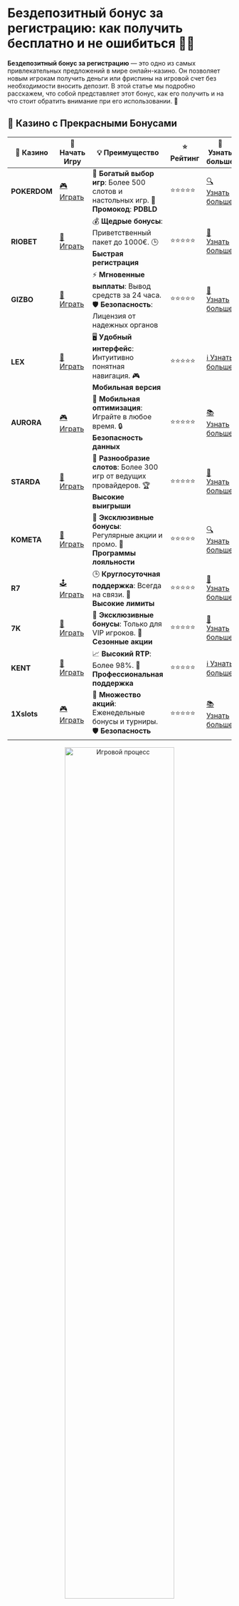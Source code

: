 # Бездепозитный бонус за регистрацию: как получить бесплатно и не ошибиться 🤑🎉

**Бездепозитный бонус за регистрацию** — это одно из самых привлекательных предложений в мире онлайн-казино. Он позволяет новым игрокам получить деньги или фриспины на игровой счет без необходимости вносить депозит. В этой статье мы подробно расскажем, что собой представляет этот бонус, как его получить и на что стоит обратить внимание при его использовании. 🎰

## 🌟 Казино с Прекрасными Бонусами

| 🎲 **Казино** | 🔗 **Начать Игру** | 💡 **Преимущество** | ⭐ **Рейтинг** | 🔗 **Узнать больше** |
|--------------|---------------------|---------------------|----------------|----------------------|
| **POKERDOM**  | [🎮 Играть](https://brandplay.link/4k77v2yx) | 🎉 **Богатый выбор игр**: Более 500 слотов и настольных игр. 🎁 **Промокод**: **PDBLD** | ⭐⭐⭐⭐⭐ | [🔍 Узнать больше](https://brandplay.link/4k77v2yx) |
| **RIOBET**    | [🎰 Играть](https://brandplay.link/7xBLTPyj) | 💰 **Щедрые бонусы**: Приветственный пакет до 1000€. 🕒 **Быстрая регистрация** | ⭐⭐⭐⭐⭐ | [📖 Узнать больше](https://brandplay.link/7xBLTPyj) |
| **GIZBO**     | [🎲 Играть](https://brandplay.link/bprXw4YV) | ⚡ **Мгновенные выплаты**: Вывод средств за 24 часа. 🛡️ **Безопасность**: Лицензия от надежных органов | ⭐⭐⭐⭐⭐ | [📝 Узнать больше](https://brandplay.link/bprXw4YV) |
| **LEX**       | [🤑 Играть](https://brandplay.link/zW4hdDFV) | 🖥️ **Удобный интерфейс**: Интуитивно понятная навигация. 🎮 **Мобильная версия** | ⭐⭐⭐⭐⭐ | [ℹ️ Узнать больше](https://brandplay.link/zW4hdDFV) |
| **AURORA**    | [🎮 Играть](https://10trafic-stat2.com/click/668546556bcc6313411604bd/6766/13032/subaccount) | 📱 **Мобильная оптимизация**: Играйте в любое время. 🔒 **Безопасность данных** | ⭐⭐⭐⭐⭐ | [📚 Узнать больше](https://10trafic-stat2.com/click/668546556bcc6313411604bd/6766/13032/subaccount) |
| **STARDА**    | [🎯 Играть](https://brandplay.link/fB7xwRFL) | 🎰 **Разнообразие слотов**: Более 300 игр от ведущих провайдеров. 🏆 **Высокие выигрыши** | ⭐⭐⭐⭐⭐ | [🔎 Узнать больше](https://brandplay.link/fB7xwRFL) |
| **KOMETA**    | [🎰 Играть](https://brandplay.link/8ZymQJV8) | 🎁 **Эксклюзивные бонусы**: Регулярные акции и промо. 🔄 **Программы лояльности** | ⭐⭐⭐⭐⭐ | [🔍 Узнать больше](https://brandplay.link/8ZymQJV8) |
| **R7**        | [🕹️ Играть](https://brandplay.link/bMd3Yjsw) | 🕒 **Круглосуточная поддержка**: Всегда на связи. 💸 **Высокие лимиты** | ⭐⭐⭐⭐⭐ | [📖 Узнать больше](https://brandplay.link/bMd3Yjsw) |
| **7K**        | [🎲 Играть](https://brandplay.link/BvQyFShp) | 🌟 **Эксклюзивные бонусы**: Только для VIP игроков. 🎉 **Сезонные акции** | ⭐⭐⭐⭐⭐ | [📝 Узнать больше](https://brandplay.link/BvQyFShp) |
| **KENT**      | [🤑 Играть](https://brandplay.link/Fv2WP3js) | 📈 **Высокий RTP**: Более 98%. 💼 **Профессиональная поддержка** | ⭐⭐⭐⭐⭐ | [ℹ️ Узнать больше](https://brandplay.link/Fv2WP3js) |
| **1Xslots**   | [🎮 Играть](https://brandplay.link/hSB1khtr) | 🎉 **Множество акций**: Еженедельные бонусы и турниры. 🛡️ **Безопасность** | ⭐⭐⭐⭐⭐ | [📚 Узнать больше](https://brandplay.link/hSB1khtr) |

<div align="center"> <img src="https://i.pinimg.com/originals/1d/b3/25/1db325483acbe642c6d4e6fdd73a4988.gif" alt="Игровой процесс" width="70%"> </div>
---

## 🚀 Быстрые Выигрыши и Поддержка

| 🎲 **Казино** | 🔗 **Начать Игру** | 💡 **Преимущество** | ⭐ **Рейтинг** | 🔗 **Узнать больше** |
|--------------|---------------------|---------------------|----------------|----------------------|
| **GAMA**      | [🎯 Играть](https://brandplay.link/j6NMKsDz) | 🔍 **Интуитивный интерфейс**: Легкость использования. 🏅 **Престижные турниры** | ⭐⭐⭐⭐☆ | [🔎 Узнать больше](https://brandplay.link/j6NMKsDz) |
| **ONION**     | [🎰 Играть](https://brandplay.link/zBGRVpQ9) | 🤑 **Низкие ставки**: Идеально для начинающих. 🔄 **Быстрые выводы** | ⭐⭐⭐⭐☆ | [🔍 Узнать больше](https://brandplay.link/zBGRVpQ9) |
| **ЧЕМПИОН**   | [🕹️ Играть](https://temon-gter.cfd/go/lRq?p80412p304504pcc44t17455) | 🏅 **Лояльная программа**: Награды за активность. 🎁 **Ежемесячные бонусы** | ⭐⭐⭐⭐☆ | [📖 Узнать больше](https://temon-gter.cfd/go/lRq?p80412p304504pcc44t17455) |
| **VAVADA**    | [🎲 Играть](https://vavadapartner.pro/?promo=ea5c9275-6854-4505-94fc-95ab18221945-linkb2) | 🚀 **Быстрая регистрация**: Начните играть мгновенно. 🔐 **Безопасные транзакции** | ⭐⭐⭐⭐☆ | [📝 Узнать больше](https://vavadapartner.pro/?promo=ea5c9275-6854-4505-94fc-95ab18221945-linkb2) |
| **FRIENDS**   | [🤑 Играть](https://gofriends.mba/linkb2) | 🤝 **Социальные игры**: Играйте с друзьями. 🌐 **Мультиплатформенность** | ⭐⭐⭐⭐☆ | [ℹ️ Узнать больше](https://gofriends.mba/linkb2) |
| **1WIN**      | [🎮 Играть](https://brandplay.link/smXVpBbG) | 🏆 **Спортивные ставки**: Широкий выбор видов спорта. 💵 **Высокие коэффициенты** | ⭐⭐⭐⭐☆ | [📚 Узнать больше](https://brandplay.link/smXVpBbG) |
| **DRIP**      | [🎯 Играть](https://drp-ircp01.com/c07e6a3db) | 🌐 **Инновационные игры**: Новейшие игровые технологии. 🛡️ **Высокая безопасность** | ⭐⭐⭐⭐☆ | [🔎 Узнать больше](https://drp-ircp01.com/c07e6a3db) |
| **JOYCASINO** | [🎰 Играть](https://rpc30.call2me.pro/?/ru/registration?apkpop=0&partner=p24970p3291217pc98f) | 🎁 **Приятные бонусы**: Ежедневные акции и подарки. 🕹️ **Разнообразие игр** | ⭐⭐⭐⭐☆ | [🔍 Узнать больше](https://rpc30.call2me.pro/?/ru/registration?apkpop=0&partner=p24970p3291217pc98f) |
| **PLAYFORTUNA** | [🎮 Играть](https://fortunapromo.net/alt/playfortuna/registration?0dc4a9362a71feb7e3f165fb8e766f70) | 🎉 **Регулярные акции**: Бонусы, фриспины и многое другое. 🏅 **Турниры** | ⭐⭐⭐⭐☆ | [📚 Узнать больше](https://fortunapromo.net/alt/playfortuna/registration?0dc4a9362a71feb7e3f165fb8e766f70) |
| **SYKAA**     | [🤑 Играть](https://s-two-way.com/?source=linkb2&pid=30697) | 💸 **Доступные ставки**: Идеально для новичков. 🎁 **Щедрые бонусы** | ⭐⭐⭐⭐☆ | [🔍 Узнать больше](https://s-two-way.com/?source=linkb2&pid=30697) |

<div align="center"> <img src="https://i.pinimg.com/originals/1d/b3/25/1db325483acbe642c6d4e6fdd73a4988.gif" alt="Игровой процесс" width="70%"> </div>

![Бездепозитный бонус](https://i.pinimg.com/originals/a9/29/6e/a9296ea1cf6a7c20a985e593451f0323.png)

## Что такое бездепозитный бонус за регистрацию?

**Бездепозитный бонус** — это бонус, который вы получаете от онлайн-казино просто за создание учетной записи. Чтобы воспользоваться этим предложением, вам не нужно вносить депозит, что делает его особенно привлекательным для новичков. Этот бонус может быть в виде бесплатных вращений (фриспинов) или определенной суммы денег, которые можно использовать для игры на реальный выигрыш.

### Как работают бездепозитные бонусы?

После того как вы зарегистрируетесь в казино, вам нужно будет выполнить несколько простых шагов для получения бонуса:
1. **Создание учетной записи**: Зарегистрируйтесь в онлайн-казино, укажите свои личные данные и создайте аккаунт.
2. **Получение бонуса**: После успешной регистрации казино автоматически начислит вам бонусные деньги или фриспины.
3. **Использование бонуса**: Вы можете использовать бездепозитный бонус для игры на слотах или других играх, доступных в казино.
4. **Отработка бонуса**: Важно помнить, что в большинстве случаев бонусы подлежат отыгрышу, что означает необходимость выполнить определенные условия перед выводом выигрыша.

## Как получить бездепозитный бонус за регистрацию?

Получить **бездепозитный бонус за регистрацию** довольно просто, но есть несколько условий, которые следует учитывать:

### 1. **Выбор казино**
Не все казино предлагают бездепозитные бонусы, поэтому важно выбрать надежную платформу с этим предложением. Ознакомьтесь с рейтингом казино и выберите те, которые имеют хорошую репутацию.

### 2. **Регистрация и подтверждение аккаунта**
После того как вы зарегистрируетесь, необходимо подтвердить свою учетную запись. Это можно сделать через электронную почту или SMS. Убедитесь, что вы ввели правильные данные, так как это поможет избежать проблем с выводом выигрыша в будущем.

### 3. **Активные бонусы и акции**
Многие онлайн-казино предлагают бездепозитные бонусы для новых игроков в рамках промоакций. Следите за актуальными предложениями и воспользуйтесь ими как только появится шанс.

### 4. **Проверка условий бонуса**
Каждое казино имеет свои условия по бездепозитным бонусам. Важно внимательно прочитать правила отыгрыша, минимальные ставки и требования к играм, на которых можно использовать бонусные деньги.

## Какие типы бездепозитных бонусов бывают?

В зависимости от предложения казино, бездепозитные бонусы могут иметь разные форматы. Вот самые популярные типы:

### 1. **Бесплатные фриспины (Free Spins)**
Казино начисляет вам несколько бесплатных вращений на конкретных слотах. Выигрыши с этих вращений можно отыграть или вывести, в зависимости от условий бонуса.

### 2. **Бонусные деньги**
Некоторые казино предлагают бонусные средства, которые можно использовать на любых играх. Сумма бонуса может варьироваться от 10 до 50 долларов или больше, в зависимости от платформы.

### 3. **Кэшбэк без депозита**
В некоторых казино кэшбэк предоставляется без необходимости вносить депозит. Этот бонус может быть возвращен вам в случае проигрыша на определенную сумму.

### 4. **Бонусы на ставки**
Некоторые казино предлагают бонусы, которые можно использовать на ставки в спортивных играх. Это особенно актуально для тех, кто интересуется ставками на спорт.

## Как отыграть бездепозитный бонус?

Каждое казино устанавливает свои условия для отыгрыша бонуса. Эти условия могут включать в себя:

### 1. **Минимальные ставки**
Для того чтобы вывести выигранные средства, вам нужно будет сделать определенную сумму ставок на игры с бонусными деньгами. Минимальные ставки могут варьироваться в зависимости от казино и типа бонуса.

### 2. **Игра на определенных слотах**
Некоторые бонусы могут быть ограничены только на определенные игры или слоты. Прочитайте условия, чтобы понять, на каких играх вам разрешено использовать бонус.

### 3. **Ограничение по времени**
Обычно у вас есть ограниченное время, чтобы отыграть бонус. Убедитесь, что вы успели выполнить условия до истечения срока действия бонуса.

### 4. **Максимальный вывод**
Многие казино устанавливают лимит на вывод выигрыша от бездепозитного бонуса. Это значит, что вы можете вывести только определенную сумму, даже если выиграли больше.

## Преимущества и недостатки бездепозитных бонусов

### Преимущества:
- **Бесплатная игра**: Вы можете начать играть без необходимости вносить депозит.
- **Проверка казино**: Бездепозитный бонус дает возможность оценить качество работы казино, прежде чем вносить собственные деньги.
- **Шанс на реальный выигрыш**: Несмотря на то, что бонус предоставляется бесплатно, выигрыши можно вывести, если выполнить все условия.

### Недостатки:
- **Условия отыгрыша**: Большинство бездепозитных бонусов имеют строгие условия отыгрыша, которые могут быть сложными для выполнения.
- **Ограничения по играм**: Часто бонус можно использовать только на ограниченном числе игр.
- **Максимальные лимиты на вывод**: Некоторые казино ограничивают сумму, которую можно вывести с бездепозитного бонуса.

## Где получить бездепозитный бонус за регистрацию?

Вот несколько популярных онлайн-казино, которые предлагают **бездепозитный бонус** для новых игроков:

- **Casino X** – Легендарное казино с выгодными предложениями для новых игроков, включая бездепозитные бонусы.
- **JoyCasino** – Доступные бонусы за регистрацию и отличные условия для отыгрыша.
- **Pin-Up** – Казино с регулярными промоакциями и бесплатными бонусами для новых пользователей.
- **Vavada** – Предлагает заманчивые бездепозитные бонусы с минимальными требованиями к отыгрышу.

## Заключение

**Бездепозитный бонус за регистрацию** — это отличная возможность начать игру в онлайн-казино без необходимости вносить депозит. Он позволяет вам проверить платформу, опробовать игры и, возможно, получить реальные выигрыши без рисков. 🎉🤑

Не забывайте внимательно читать условия отыгрыша и всегда играйте ответственно! Удачи вам в поисках крупных выигрышей! 🍀
